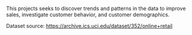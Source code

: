 This projects seeks to discover trends and patterns in the data to improve sales, investigate customer behavior, and customer demographics.

Dataset source: https://archive.ics.uci.edu/dataset/352/online+retail

